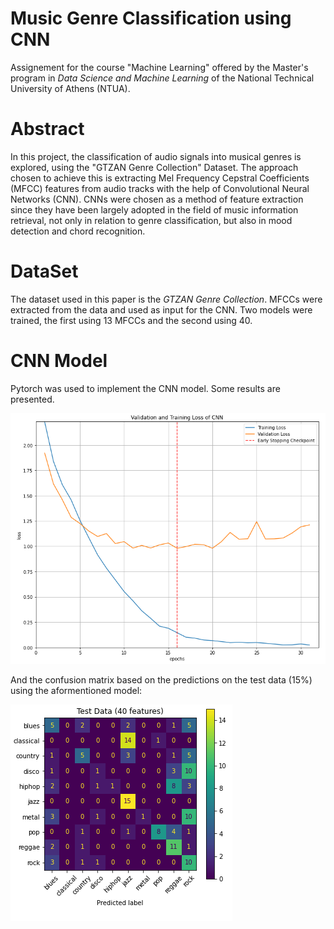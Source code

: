 # Music Genre Classification using CNN 
Assignement for the course "Machine Learning" offered by the Master's program in *Data Science and Machine Learning* of the National Technical University of Athens (NTUA). 

# Abstract
In this project, the classification of audio signals into musical genres is explored,
using the "GTZAN Genre Collection" Dataset. The approach chosen to achieve this is extracting Mel
Frequency Cepstral Coefficients (MFCC) features from audio tracks with the help of Convolutional
Neural Networks (CNN). CNNs were chosen as a method of feature extraction since they have been
largely adopted in the field of music information retrieval, not only in relation to genre classification,
but also in mood detection and chord recognition.

# DataSet
The dataset used in this paper is the *GTZAN Genre Collection*. MFCCs were extracted from the data and used as input for the CNN. Two models were trained, the first using 13 MFCCs and the second using 40.

# CNN Model
Pytorch was used to implement the CNN model. Some results are presented.

![Training and Validation Loss per epoch of training using spectograms (Batch size 64, learning rate 0.0001)](spec2.png)

And the confusion matrix based on the predictions on the test data (15%) using the aformentioned model:

![Confusion Matrix on Test Data with model trained using 40 MFCCs](conf40.png)

